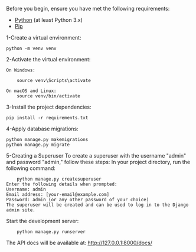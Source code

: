 Before you begin, ensure you have met the following requirements:

- [Python](https://www.python.org/downloads/) (at least Python 3.x)
- [Pip](https://pip.pypa.io/en/stable/installation/)



1-Create a virtual environment:

	python -m venv venv

2-Activate the virtual environment:

	On Windows:
 
		source venv\Scripts\activate

	On macOS and Linux:
		source venv/bin/activate
	
3-Install the project dependencies:

	pip install -r requirements.txt

4-Apply database migrations:

	python manage.py makemigrations
	python manage.py migrate

5-Creating a Superuser
	To create a superuser with the username "admin" and password "admin," follow these steps:
	In your project directory, run the following command:
 
		python manage.py createsuperuser
	Enter the following details when prompted:
	Username: admin
	Email address: [your-email@example.com]
	Password: admin (or any other password of your choice)
	The superuser will be created and can be used to log in to the Django admin site.


Start the development server:

		python manage.py runserver


The API docs will be available at:
 		http://127.0.0.1:8000/docs/	


